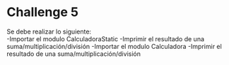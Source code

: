 # Challenge 5
Se debe realizar lo siguiente:  
-Importar el modulo CalculadoraStatic
-Imprimir el resultado de una suma/multiplicación/división
-Importar el modulo Calculadora
-Imprimir el resultado de una suma/multiplicación/división
